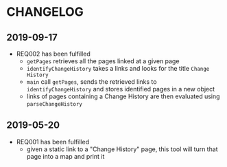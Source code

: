 # CHANGELOG

## 2019-09-17
* REQ002 has been fulfilled
  * `getPages` retrieves all the pages linked at a given page
  * `identifyChangeHistory` takes a links and looks for the title `Change History`
  * `main` call `getPages`, sends the retrieved links to `identifyChangeHistory` and stores identified pages in a new object
  * links of pages containing a Change History are then evaluated using `parseChangeHistory`

## 2019-05-20
* REQ001 has been fulfilled
  * given a static link to a "Change History" page, this tool will turn that page into a map and print it
